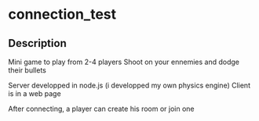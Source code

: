 # connection_test

## Description

Mini game to play from 2-4 players
Shoot on your ennemies and dodge their bullets

Server developped in node.js (i developped my own physics engine)
Client is in a web page

After connecting, a player can create his room or join one

